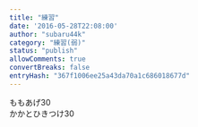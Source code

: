 ```yaml
---
title: "練習"
date: '2016-05-28T22:08:00'
author: "subaru44k"
category: "練習(弱)"
status: "publish"
allowComments: true
convertBreaks: false
entryHash: "367f1006ee25a43da70a1c686018677d"
---
```

ももあげ30<br>
かかとひきつけ30
